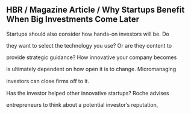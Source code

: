 ## HBR / Magazine Article / Why Startups Benefit When Big Investments Come Later

Startups should also consider how hands-on investors will be. Do

they want to select the technology you use? Or are they content to

provide strategic guidance? How innovative your company becomes

is ultimately dependent on how open it is to change. Micromanaging

investors can close ﬁrms oﬀ to it.

Has the investor helped other innovative startups? Roche advises

entrepreneurs to think about a potential investor’s reputation,